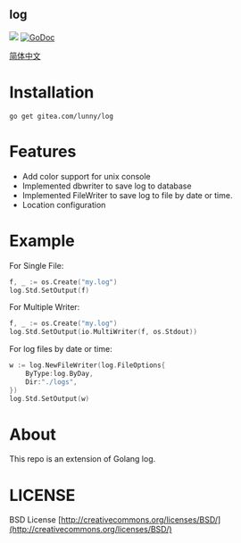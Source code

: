 ## log

[![](https://goreportcard.com/badge/gitea.com/lunny/log)](https://goreportcard.com/report/gitea.com/lunny/log)
[![GoDoc](https://godoc.org/gitea.com/lunny/log?status.png)](https://godoc.org/gitea.com/lunny/log)

[简体中文](https://gitea.com/lunny/log/blob/master/README_CN.md)

# Installation

```
go get gitea.com/lunny/log
```

# Features

* Add color support for unix console
* Implemented dbwriter to save log to database
* Implemented FileWriter to save log to file by date or time.
* Location configuration

# Example

For Single File:
```Go
f, _ := os.Create("my.log")
log.Std.SetOutput(f)
```

For Multiple Writer:
```Go
f, _ := os.Create("my.log")
log.Std.SetOutput(io.MultiWriter(f, os.Stdout))
```

For log files by date or time:
```Go
w := log.NewFileWriter(log.FileOptions{
    ByType:log.ByDay,
    Dir:"./logs",
})
log.Std.SetOutput(w)
```

# About

This repo is an extension of Golang log.

# LICENSE

 BSD License
 [http://creativecommons.org/licenses/BSD/](http://creativecommons.org/licenses/BSD/)
